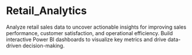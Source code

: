 # Retail_Analytics
Analyze retail sales data to uncover actionable insights for improving sales performance, customer satisfaction, and operational efficiency. Build interactive Power BI dashboards to visualize key metrics and drive data-driven decision-making.
